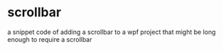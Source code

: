 # scrollbar
a snippet code of adding a scrollbar to a wpf project that might be long enough to require a scrollbar
